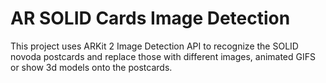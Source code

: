 # AR SOLID Cards Image Detection

This project uses ARKit 2 Image Detection API to recognize the SOLID novoda postcards and replace those with different images, animated GIFS or show 3d models onto the postcards. 

